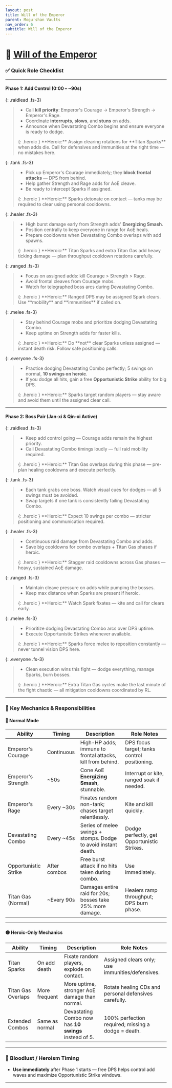 ```yaml
---
layout: post
title: Will of the Emperor
parent: Mogu'shan Vaults
nav_order: 6
subtitle: Will of the Emperor
---
```


# 👑 [Will of the Emperor](https://www.wowhead.com/mop-classic/npc=60701/will-of-the-emperor)

### ✅ Quick Role Checklist

---

#### **Phase 1: Add Control (0:00 – ~90s)**

<div class="content-with-image" markdown="1">
  <div class="main-content" markdown="1">

{: .raidlead .fs-3}
> * Call **kill priority**: Emperor's Courage → Emperor's Strength → Emperor's Rage.
> * Coordinate **interrupts**, **slows**, and **stuns** on adds.  
> * Announce when Devastating Combo begins and ensure everyone is ready to dodge.  
> <div markdown="block">
> {: .heroic }
> **Heroic:** Assign clearing rotations for **Titan Sparks** when adds die.  
> Call for defensives and immunities at the right time — no mistakes here.
> </div>

{: .tank .fs-3}
> * Pick up Emperor's Courage immediately; they **block frontal attacks** — DPS from behind.  
> * Help gather Strength and Rage adds for AoE cleave.  
> * Be ready to intercept Sparks if assigned.
> <div markdown="block">
> {: .heroic }
> **Heroic:** Sparks detonate on contact — tanks may be required to clear using personal cooldowns.
> </div>

{: .healer .fs-3}
> * High burst damage early from Strength adds' **Energizing Smash**.  
> * Position centrally to keep everyone in range for AoE heals.  
> * Prepare cooldowns when Devastating Combo overlaps with add spawns.
> <div markdown="block">
> {: .heroic }
> **Heroic:** Titan Sparks and extra Titan Gas add heavy ticking damage — plan throughput cooldown rotations carefully.
> </div>

{: .ranged .fs-3}
> * Focus on assigned adds: kill Courage > Strength > Rage.  
> * Avoid frontal cleaves from Courage mobs.  
> * Watch for telegraphed boss arcs during Devastating Combo.
> <div markdown="block">
> {: .heroic }
> **Heroic:** Ranged DPS may be assigned Spark clears. Use **mobility** and **immunities** if called on.
> </div>

{: .melee .fs-3}
> * Stay behind Courage mobs and prioritize dodging Devastating Combo.  
> * Keep uptime on Strength adds for faster kills.
> <div markdown="block">
> {: .heroic }
> **Heroic:** Do **not** clear Sparks unless assigned — instant death risk. Follow safe positioning calls.
> </div>

{: .everyone .fs-3}
> * Practice dodging Devastating Combo perfectly; 5 swings on normal, **10 swings on heroic**.  
> * If you dodge all hits, gain a free **Opportunistic Strike** ability for big DPS.  
> <div markdown="block">
> {: .heroic }
> **Heroic:** Sparks target random players — stay aware and avoid them until the assigned clear call.
> </div>

---

#### **Phase 2: Boss Pair (Jan-xi & Qin-xi Active)**

{: .raidlead .fs-3}
> * Keep add control going — Courage adds remain the highest priority.  
> * Call Devastating Combo timings loudly — full raid mobility required.
> <div markdown="block">
> {: .heroic }
> **Heroic:** Titan Gas overlaps during this phase — pre-plan healing cooldowns and execute perfectly.
> </div>

{: .tank .fs-3}
> * Each tank grabs one boss. Watch visual cues for dodges — all 5 swings must be avoided.  
> * Swap targets if one tank is consistently failing Devastating Combo.
> <div markdown="block">
> {: .heroic }
> **Heroic:** Expect 10 swings per combo — stricter positioning and communication required.
> </div>

{: .healer .fs-3}
> * Continuous raid damage from Devastating Combo and adds.  
> * Save big cooldowns for combo overlaps + Titan Gas phases if heroic.
> <div markdown="block">
> {: .heroic }
> **Heroic:** Stagger raid cooldowns across Gas phases — heavy, sustained AoE damage.
> </div>

{: .ranged .fs-3}
> * Maintain cleave pressure on adds while pumping the bosses.  
> * Keep max distance when Sparks are present if heroic.
> <div markdown="block">
> {: .heroic }
> **Heroic:** Watch Spark fixates — kite and call for clears early.
> </div>

{: .melee .fs-3}
> * Prioritize dodging Devastating Combo arcs over DPS uptime.  
> * Execute Opportunistic Strikes whenever available.
> <div markdown="block">
> {: .heroic }
> **Heroic:** Sparks force melee to reposition constantly — never tunnel vision DPS here.
> </div>

{: .everyone .fs-3}
> * Clean execution wins this fight — dodge everything, manage Sparks, burn bosses.
> <div markdown="block">
> {: .heroic }
> **Heroic:** Extra Titan Gas cycles make the last minute of the fight chaotic — all mitigation cooldowns coordinated by RL.
> </div>

---

### 🧠 Key Mechanics & Responsibilities

#### 🔹 Normal Mode

| **Ability**             | **Timing**       | **Description**                                                  | **Role Notes**                                    |
|------------------------|------------------|------------------------------------------------------------------|--------------------------------------------------|
| Emperor's Courage      | Continuous       | High-HP adds; immune to frontal attacks, kill from behind.       | DPS focus target; tanks control positioning.     |
| Emperor's Strength     | ~50s             | Cone AoE **Energizing Smash**, stunnable.                        | Interrupt or kite, ranged soak if needed.        |
| Emperor's Rage        | Every ~30s       | Fixates random non-tank; chases target relentlessly.             | Kite and kill quickly.                           |
| Devastating Combo      | Every ~45s      | Series of melee swings + stomps. Dodge to avoid instant death.   | Dodge perfectly, get Opportunistic Strikes.      |
| Opportunistic Strike   | After combos    | Free burst attack if no hits taken during combo.                 | Use immediately.                                |
| Titan Gas (Normal)     | ~Every 90s      | Damages entire raid for 20s; bosses take 25% more damage.        | Healers ramp throughput; DPS burn phase.        |

---

#### 🟡 Heroic-Only Mechanics

| **Ability**         | **Timing**          | **Description**                                             | **Role Notes**                                         |
|----------------------|---------------------|-------------------------------------------------------------|-------------------------------------------------------|
| Titan Sparks         | On add death       | Fixate random players, explode on contact.                  | Assigned clears only; use immunities/defensives.      |
| Titan Gas Overlaps   | More frequent      | More uptime, stronger AoE damage than normal.               | Rotate healing CDs and personal defensives carefully. |
| Extended Combos      | Same as normal    | Devastating Combo now has **10 swings** instead of 5.        | 100% perfection required; missing a dodge = death.    |

---

### 🥁 Bloodlust / Heroism Timing
* **Use immediately** after Phase 1 starts — free DPS helps control add waves and maximize Opportunistic Strike windows.

---
